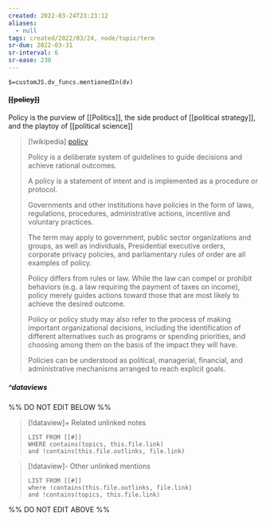 ```yaml
---
created: 2022-03-24T23:23:12 
aliases:
  - null
tags: created/2022/03/24, node/topic/term
sr-due: 2022-03-31
sr-interval: 6
sr-ease: 230
---
```

`$=customJS.dv_funcs.mentionedIn(dv)`

#### <s class="topic-title">[[policy]]</s>

Policy is the purview of [[Politics]], the side product of [[political strategy]], and the playtoy of [[political science]]

> [!wikipedia] [policy](https://en.wikipedia.org/wiki/Policy)
> 
> Policy is a deliberate system of guidelines to guide decisions and achieve rational outcomes.
> 
> A policy is a statement of intent and is implemented as a procedure or protocol. 
> 
> Governments and other institutions have policies in the form of laws, regulations, procedures, administrative actions, incentive and voluntary practices.
> 
> The term may apply to government, public sector organizations and groups, as well as individuals, Presidential executive orders, corporate privacy policies, and parliamentary rules of order are all examples of policy.
> 
> Policy differs from rules or law. While the law can compel or prohibit behaviors (e.g. a law requiring the payment of taxes on income), policy merely guides actions toward those that are most likely to achieve the desired outcome.
> 
> Policy or policy study may also refer to the process of making important organizational decisions, including the identification of different alternatives such as programs or spending priorities, and choosing among them on the basis of the impact they will have.
> 
> Policies can be understood as political, managerial, financial, and administrative mechanisms arranged to reach explicit goals. 
>


##### ^dataviews

%% DO NOT EDIT BELOW %%
> [!dataview]+ Related unlinked notes
> ```dataview
> LIST FROM [[#]]
> WHERE contains(topics, this.file.link)
> and !contains(this.file.outlinks, file.link)
> ```
 
> [!dataview]- Other unlinked mentions
> ```dataview
> LIST FROM [[#]]
> where !contains(this.file.outlinks, file.link)
> and !contains(topics, this.file.link)
> ```

%% DO NOT EDIT ABOVE %%

